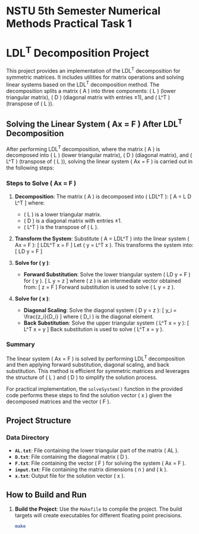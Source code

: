 # NSTU 5th Semester Numerical Methods Practical Task 1

# LDL<sup>T</sup> Decomposition Project

This project provides an implementation of the LDL<sup>T</sup> decomposition for symmetric matrices. It includes utilities for matrix operations and solving linear systems based on the LDL<sup>T</sup> decomposition method. The decomposition splits a matrix \( A \) into three components: \( L \) (lower triangular matrix), \( D \) (diagonal matrix with entries ±1), and \( L^T \) (transpose of \( L \)).

## Solving the Linear System \( Ax = F \) After LDL<sup>T</sup> Decomposition

After performing LDL<sup>T</sup> decomposition, where the matrix \( A \) is decomposed into \( L \) (lower triangular matrix), \( D \) (diagonal matrix), and \( L^T \) (transpose of \( L \)), solving the linear system \( Ax = F \) is carried out in the following steps:

### Steps to Solve \( Ax = F \)

1. **Decomposition**: The matrix \( A \) is decomposed into \( LDL^T \):
   \[
   A = L D L^T
   \]
   where:
   - \( L \) is a lower triangular matrix.
   - \( D \) is a diagonal matrix with entries ±1.
   - \( L^T \) is the transpose of \( L \).

2. **Transform the System**: Substitute \( A = LDL^T \) into the linear system \( Ax = F \):
   \[
   LDL^T x = F
   \]
   Let \( y = L^T x \). This transforms the system into:
   \[
   LD y = F
   \]

3. **Solve for \( y \)**:
   - **Forward Substitution**: Solve the lower triangular system \( LD y = F \) for \( y \).
     \[
     L y = z
     \]
     where \( z \) is an intermediate vector obtained from:
     \[
     z = F
     \]
     Forward substitution is used to solve \( L y = z \).

4. **Solve for \( x \)**:
   - **Diagonal Scaling**: Solve the diagonal system \( D y = z \):
     \[
     y_i = \frac{z_i}{D_i}
     \]
     where \( D_i \) is the diagonal element.
   - **Back Substitution**: Solve the upper triangular system \( L^T x = y \):
     \[
     L^T x = y
     \]
     Back substitution is used to solve \( L^T x = y \).

### Summary

The linear system \( Ax = F \) is solved by performing LDL<sup>T</sup> decomposition and then applying forward substitution, diagonal scaling, and back substitution. This method is efficient for symmetric matrices and leverages the structure of \( L \) and \( D \) to simplify the solution process.

For practical implementation, the `solveSystem()` function in the provided code performs these steps to find the solution vector \( x \) given the decomposed matrices and the vector \( F \).

## Project Structure

### Data Directory

- **`AL.txt`**: File containing the lower triangular part of the matrix \( AL \).
- **`D.txt`**: File containing the diagonal matrix \( D \).
- **`F.txt`**: File containing the vector \( F \) for solving the system \( Ax = F \).
- **`input.txt`**: File containing the matrix dimensions \( n \) and \( k \).
- **`x.txt`**: Output file for the solution vector \( x \).

## How to Build and Run

1. **Build the Project**: Use the `Makefile` to compile the project. The build targets will create executables for different floating point precisions.
   ```sh
   make
